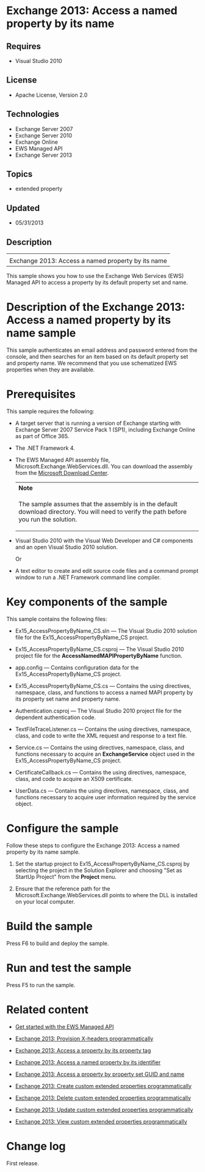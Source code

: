 # Exchange 2013: Access a named property by its name
## Requires
- Visual Studio 2010
## License
- Apache License, Version 2.0
## Technologies
- Exchange Server 2007
- Exchange Server 2010
- Exchange Online
- EWS Managed API
- Exchange Server 2013
## Topics
- extended property
## Updated
- 05/31/2013
## Description

<div id="header">
<table id="bottomTable" cellpadding="0" cellspacing="0">
<tbody>
<tr id="headerTableRow1">
<td align="left"><span id="runningHeaderText"></span></td>
</tr>
<tr id="headerTableRow2">
<td align="left"><span id="nsrTitle">Exchange 2013: Access a named property by its name</span>
</td>
</tr>
</tbody>
</table>
</div>
<div id="mainSection">
<div id="mainBody">
<p></p>
<div>
<p>This sample shows you how to use the Exchange Web Services (EWS) Managed API to access a property by its default property set and name.</p>
</div>
<h1>Description of the Exchange 2013: Access a named property by its name sample</h1>
<div id="sectionSection0" name="collapseableSection">
<p>This sample authenticates an email address and password entered from the console, and then searches for an item based on its default property set and property name. We recommend that you use schematized EWS properties when they are available.
</p>
</div>
<h1>Prerequisites</h1>
<div id="sectionSection1" name="collapseableSection">
<p>This sample requires the following:</p>
<ul>
<li>
<p>A target server that is running a version of Exchange starting with Exchange Server 2007 Service Pack 1 (SP1), including Exchange Online as part of Office 365.</p>
</li><li>
<p>The .NET Framework 4.</p>
</li><li>
<p>The EWS Managed API assembly file, Microsoft.Exchange.WebServices.dll. You can download the assembly from the
<a href="http://go.microsoft.com/fwlink/?LinkID=255472" target="_blank">Microsoft Download Center</a>.</p>
<div>
<table width="100%" cellspacing="0" cellpadding="0">
<tbody>
<tr>
<th align="left"><b>Note</b> </th>
</tr>
<tr>
<td>
<p>The sample assumes that the assembly is in the default download directory. You will need to verify the path before you run the solution.</p>
</td>
</tr>
</tbody>
</table>
</div>
</li><li>
<p>Visual Studio 2010 with the Visual Web Developer and C# components and an open Visual Studio 2010 solution.</p>
<p>Or</p>
</li><li>
<p>A text editor to create and edit source code files and a command prompt window to run a .NET Framework command line compiler.</p>
</li></ul>
</div>
<h1>Key components of the sample</h1>
<div id="sectionSection2" name="collapseableSection">
<p>This sample contains the following files:</p>
<ul>
<li>
<p>Ex15_AccessPropertyByName_CS.sln — The Visual Studio 2010 solution file for the Ex15_AccessPropertyByName_CS project.</p>
</li><li>
<p>Ex15_AccessPropertyByName_CS.csproj — The Visual Studio 2010 project file for the
<b>AccessNamedMAPIPropertyByName</b> function.</p>
</li><li>
<p>app.config — Contains configuration data for the Ex15_AccessPropertyByName_CS project.</p>
</li><li>
<p>Ex15_AccessPropertyByName_CS.cs — Contains the using directives, namespace, class, and functions to access a named MAPI property by its property set name and property name.</p>
</li><li>
<p>Authentication.csproj — The Visual Studio 2010 project file for the dependent authentication code.</p>
</li><li>
<p>TextFileTraceListener.cs — Contains the using directives, namespace, class, and code to write the XML request and response to a text file.</p>
</li><li>
<p>Service.cs — Contains the using directives, namespace, class, and functions necessary to acquire an
<b>ExchangeService</b> object used in the Ex15_AccessPropertyByName_CS project.</p>
</li><li>
<p>CertificateCallback.cs — Contains the using directives, namespace, class, and code to acquire an X509 certificate.</p>
</li><li>
<p>UserData.cs — Contains the using directives, namespace, class, and functions necessary to acquire user information required by the service object.</p>
</li></ul>
</div>
<h1>Configure the sample</h1>
<div id="sectionSection3" name="collapseableSection">
<p>Follow these steps to configure the Exchange 2013: Access a named property by its name sample.</p>
<ol>
<li>
<p>Set the startup project to Ex15_AccessPropertyByName_CS.csproj by selecting the project in the Solution Explorer and choosing &quot;Set as StartUp Project&quot; from the
<b><span class="ui">Project</span></b> menu.</p>
</li><li>
<p>Ensure that the reference path for the Microsoft.Exchange.WebServices.dll points to where the DLL is installed on your local computer.</p>
</li></ol>
<p></p>
</div>
<h1>Build the sample</h1>
<div id="sectionSection4" name="collapseableSection">
<p>Press F6 to build and deploy the sample.</p>
</div>
<h1>Run and test the sample</h1>
<div id="sectionSection5" name="collapseableSection">
<p>Press F5 to run the sample.</p>
</div>
<h1>Related content</h1>
<div id="sectionSection6" name="collapseableSection">
<ul>
<li>
<p><a href="http://go.microsoft.com/fwlink/?LinkID=301827" target="_blank">Get started with the EWS Managed API</a>
</p>
</li><li>
<p><a href="http://code.msdn.microsoft.com/Exchange-2013-Add-and-c9b16f47" target="_blank">Exchange 2013: Provision X-headers programmatically</a>
</p>
</li><li>
<p><a href="http://code.msdn.microsoft.com/Exchange-2013-Access-a-719875ac" target="_blank">Exchange 2013: Access a property by its property tag</a>
</p>
</li><li>
<p><a href="http://code.msdn.microsoft.com/Exchange-2013-Access-a-02dbe22f" target="_blank">Exchange 2013: Access a named property by its identifier</a>
</p>
</li><li>
<p><a href="http://code.msdn.microsoft.com/Exchange-2013-Access-a-4021f971" target="_blank">Exchange 2013: Access a property by property set GUID and name</a>
</p>
</li><li>
<p><a href="http://code.msdn.microsoft.com/Exchange-2013-Create-314db25a" target="_blank">Exchange 2013: Create custom extended properties programmatically</a>
</p>
</li><li>
<p><a href="http://code.msdn.microsoft.com/Exchange-2013-Delete-11e03c01" target="_blank">Exchange 2013: Delete custom extended properties programmatically</a>
</p>
</li><li>
<p><a href="http://code.msdn.microsoft.com/Exchange-2013-Update-61cc5393" target="_blank">Exchange 2013: Update custom extended properties programmatically</a>
</p>
</li><li>
<p><a href="http://code.msdn.microsoft.com/Exchange-2013-View-custom-dd7246ff" target="_blank">Exchange 2013: View custom extended properties programmatically</a>
</p>
</li></ul>
</div>
<h1>Change log</h1>
<div id="sectionSection7" name="collapseableSection">
<p>First release.</p>
</div>
</div>
</div>
